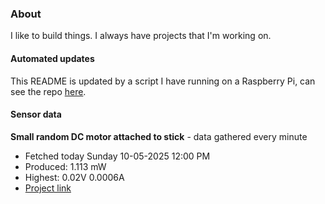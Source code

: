 ### About
I like to build things. I always have projects that I'm working on.

#### Automated updates
This README is updated by a script I have running on a Raspberry Pi, can see the repo [here](https://github.com/jdc-cunningham/raspi-git-repo-updater).

#### Sensor data


**Small random DC motor attached to stick** - data gathered every minute
- Fetched today Sunday 10-05-2025 12:00 PM
- Produced: 1.113 mW
- Highest: 0.02V 0.0006A
- [Project link](https://github.com/jdc-cunningham/turbine-raspi)
